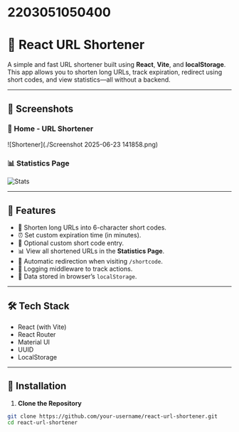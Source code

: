 ﻿# 2203051050400
# 🔗 React URL Shortener

A simple and fast URL shortener built using **React**, **Vite**, and **localStorage**. This app allows you to shorten long URLs, track expiration, redirect using short codes, and view statistics—all without a backend.

---

## 📸 Screenshots

### 🔧 Home - URL Shortener
![Shortener](./Screenshot 2025-06-23 141858.png)

### 📊 Statistics Page
![Stats]([./screenshots/stats.png](https://github.com/paresh-2004/2203051050400/blob/447b0b275d0a9221e628212795cc8d1d1a37738b/Screenshot%202025-06-23%20142012.png))

---

## 🚀 Features

- 🔗 Shorten long URLs into 6-character short codes.
- ⏰ Set custom expiration time (in minutes).
- 🧾 Optional custom short code entry.
- 📊 View all shortened URLs in the **Statistics Page**.
- 🔁 Automatic redirection when visiting `/shortcode`.
- 🧠 Logging middleware to track actions.
- 💾 Data stored in browser’s `localStorage`.

---

## 🛠 Tech Stack

- React (with Vite)
- React Router
- Material UI
- UUID
- LocalStorage

---

## 🧰 Installation

1. **Clone the Repository**

```bash
git clone https://github.com/your-username/react-url-shortener.git
cd react-url-shortener
